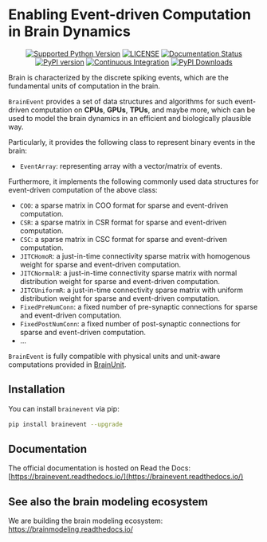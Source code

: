 # Enabling Event-driven Computation in Brain Dynamics

[//]: # (<p align="center">)

[//]: # (  	<img alt="Header image of brainevent." src="https://github.com/chaobrain/brainevent/blob/main/docs/_static/brainevent.png" width=50%>)

[//]: # (</p> )



<p align="center">
	<a href="https://pypi.org/project/brainevent/"><img alt="Supported Python Version" src="https://img.shields.io/pypi/pyversions/brainevent"></a>
	<a href="https://github.com/chaobrain/brainevent/blob/main/LICENSE"><img alt="LICENSE" src="https://img.shields.io/badge/License-Apache%202.0-blue.svg"></a>
  	<a href='https://brainevent.readthedocs.io/en/latest/?badge=latest'>
        <img src='https://readthedocs.org/projects/brainevent/badge/?version=latest' alt='Documentation Status' />
    </a>
    <a href="https://badge.fury.io/py/brainevent"><img alt="PyPI version" src="https://badge.fury.io/py/brainevent.svg"></a>
    <a href="https://github.com/chaobrain/brainevent/actions/workflows/CI.yml"><img alt="Continuous Integration" src="https://github.com/chaobrain/brainevent/actions/workflows/CI.yml/badge.svg"></a>
    <a href="https://pepy.tech/projects/brainevent"><img src="https://static.pepy.tech/badge/brainevent" alt="PyPI Downloads"></a>
</p>




Brain is characterized by the discrete spiking events, which are the fundamental units of computation in the brain.

`BrainEvent` provides a set of data structures and algorithms for such event-driven computation on 
**CPUs**, **GPUs**, **TPUs**, and maybe more, which can be used to model the brain dynamics in an 
efficient and biologically plausible way.

Particularly, it provides the following class to represent binary events in the brain:

- ``EventArray``: representing array with a vector/matrix of events.

Furthermore, it implements the following commonly used data structures for event-driven computation
of the above class:

- ``COO``: a sparse matrix in COO format for sparse and event-driven computation.
- ``CSR``: a sparse matrix in CSR format for sparse and event-driven computation.
- ``CSC``: a sparse matrix in CSC format for sparse and event-driven computation.
- ``JITCHomoR``: a just-in-time connectivity sparse matrix with homogenous weight for sparse and event-driven computation.
- ``JITCNormalR``: a just-in-time connectivity sparse matrix with normal distribution weight for sparse and event-driven computation.
- ``JITCUniformR``: a just-in-time connectivity sparse matrix with uniform distribution weight for sparse and event-driven computation.
- ``FixedPreNumConn``: a fixed number of pre-synaptic connections for sparse and event-driven computation.
- ``FixedPostNumConn``: a fixed number of post-synaptic connections for sparse and event-driven computation.
- ...


`BrainEvent` is fully compatible with physical units and unit-aware computations provided in [BrainUnit](https://github.com/chaobrain/brainunit).


## Installation

You can install ``brainevent`` via pip:

```bash
pip install brainevent --upgrade
```


## Documentation

The official documentation is hosted on Read the Docs: [https://brainevent.readthedocs.io/](https://brainevent.readthedocs.io/)


## See also the brain modeling ecosystem

We are building the brain modeling ecosystem: https://brainmodeling.readthedocs.io/

